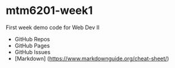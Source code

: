 # mtm6201-week1
First week demo code for Web Dev II

- GitHub Repos
- GitHub Pages
- GitHub Issues
- [Markdown] (https://www.markdownguide.org/cheat-sheet/)
